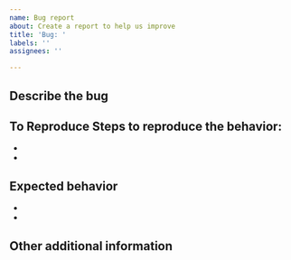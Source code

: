 ```yaml
---
name: Bug report
about: Create a report to help us improve
title: 'Bug: '
labels: ''
assignees: ''

---
```


**Describe the bug**
- 

**To Reproduce**
Steps to reproduce the behavior:
- 
- 
- 

**Expected behavior**
- 
- 
- 

**Other additional information**
-
